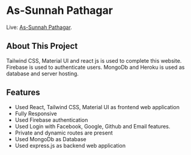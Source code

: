 # As-Sunnah Pathagar

Live: [As-Sunnah Pathagar](https://as-sunnah-pathagar.web.app/).

## About This Project

Tailwind CSS, Material UI and react js is used to complete this website. Firebase is used to authenticate users. MongoDb and Heroku is used as database and server hosting.

## Features

- Used React, Tailwind CSS, Material UI as frontend web application
- Fully Responsive
- Used Firebase authentication
- Used Login with Facebook, Google, Github and Email features.
- Private and dynamic routes are present
- Used MongoDb as Database
- Used express.js as backend web application

